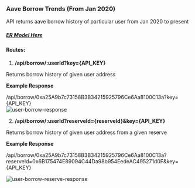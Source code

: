 ### Aave Borrow Trends (From Jan 2020)

API returns aave borrow history of particular user from Jan 2020 to present

##### [ER Model Here](https://i.ibb.co/mJ8YxYX/aave-borrow.jpg)

  

#### Routes:

1.  <b>/api/borrow/:userId?key={API_KEY} </b>

Returns borrow history of given user address

<b>Example Response</b>

/api/borrow/0xa25A9b7c73158B3B34215925796Ce6Aa8100C13a?key={API_KEY}<br/>
![user-borrow-response](https://i.ibb.co/8gvphf2/user-borrow-res.png)
  
  

2.  <b>/api/borrow/:userId?reserveId={reserveId}&key={API_KEY} </b>

Returns borrow history of given user address from a  given reserve

<b>Example Response</b>

/api/borrow/0xa25A9b7c73158B3B34215925796Ce6Aa8100C13a?reserveId=0x6B175474E89094C44Da98b954EedeAC495271d0F&key={API_KEY}<br/>

![user-borrow-reserve-response](https://i.ibb.co/1fMHxfY/user-borrow-reserve-res.png)